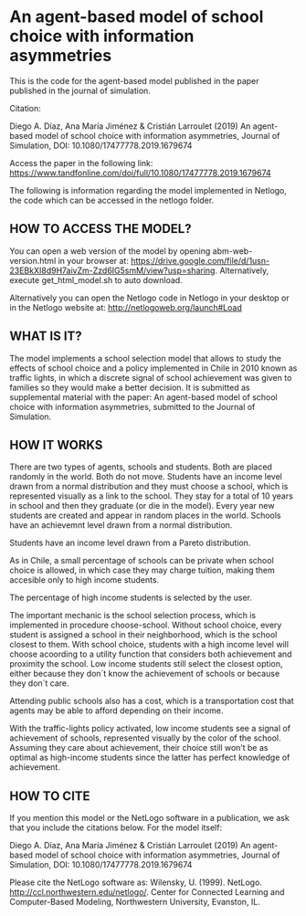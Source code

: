 # An agent-based model of school choice with information asymmetries

This is the code for the agent-based model published in the paper published in the journal of simulation. 

Citation:

Diego A. Díaz, Ana María Jiménez & Cristián Larroulet (2019) An agent-based model of school choice with information asymmetries, Journal of Simulation, DOI: 10.1080/17477778.2019.1679674

Access the paper in the following link: https://www.tandfonline.com/doi/full/10.1080/17477778.2019.1679674

The following is information regarding the model implemented in Netlogo, the code which can be accessed in the netlogo folder. 

## HOW TO ACCESS THE MODEL? 

You can open a web version of the model by opening abm-web-version.html in your browser at: https://drive.google.com/file/d/1usn-23EBkXI8d9H7aivZm-Zzd6IG5smM/view?usp=sharing. Alternatively, execute get_html_model.sh to auto download.

Alternatively you can open the Netlogo code in Netlogo in your desktop or in the Netlogo website at: http://netlogoweb.org/launch#Load

## WHAT IS IT?

The model implements a school selection model that allows to study the effects of school choice and a policy implemented in Chile in 2010 known as traffic lights, in which a discrete signal of school achievement was given to families so they would make a better decision. It is submitted as supplemental material with the paper: An agent-based model of school choice with information asymmetries, submitted to the Journal of Simulation.

## HOW IT WORKS

There are two types of agents, schools and students. Both are placed randomly in the world. Both do not move.
Students have an income level drawn from a normal distribution and they must choose a school, which is represented visually as a link to the school. They stay for a total of 10 years in school and then they graduate (or die in the model). Every year new students are created and appear in random places in the world.
Schools have an achievemnt level drawn from a normal distribution.

Students have an income level drawn from a Pareto distribution.

As in Chile, a small percentage of schools can be private when school choice is allowed, in which case they may charge tuition, making them accesible only to high income students.

The percentage of high income students is selected by the user.

The important mechanic is the school selection process, which is implemented in procedure choose-school. Without school choice, every student is assigned a school in their neighborhood, which is the school closest to them. With school choice, students with a high income level will choose acoording to a utility function that considers both achievement and proximity the school. Low income students still select the closest option, either because they don´t know the achievement of schools or because they don´t care.

Attending public schools also has a cost, which is a transportation cost that agents may be able to afford depending on their income.

With the traffic-lights policy activated, low income students see a signal of achievement of schools, represented visually by the color of the school. Assuming they care about achievement, their choice still won’t be as optimal as high-income students since the latter has perfect knowledge of achievement.

## HOW TO CITE

If you mention this model or the NetLogo software in a publication, we ask that you include the citations below. For the model itself:

Diego A. Díaz, Ana María Jiménez & Cristián Larroulet (2019) An agent-based model of school choice with information asymmetries, Journal of Simulation, DOI: 10.1080/17477778.2019.1679674

Please cite the NetLogo software as: Wilensky, U. (1999). NetLogo. http://ccl.northwestern.edu/netlogo/. Center for Connected Learning and Computer-Based Modeling, Northwestern University, Evanston, IL.
